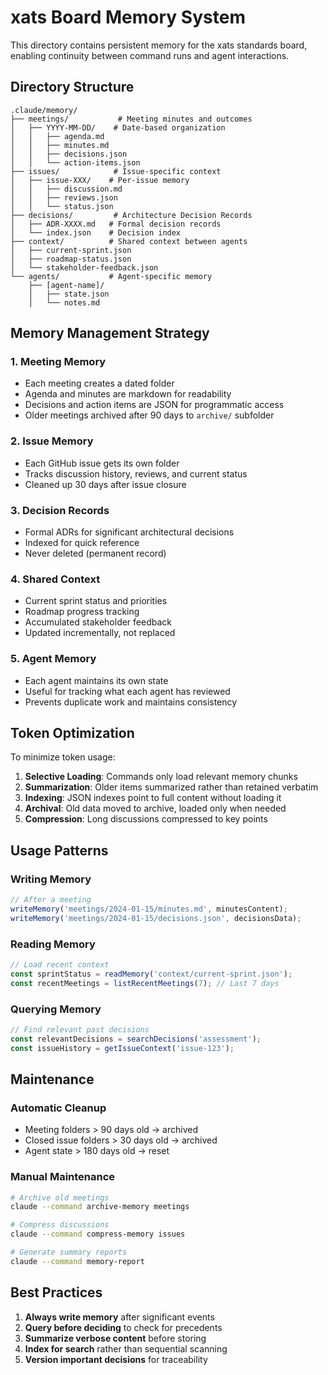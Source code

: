 # xats Board Memory System

This directory contains persistent memory for the xats standards board, enabling continuity between command runs and agent interactions.

## Directory Structure

```
.claude/memory/
├── meetings/           # Meeting minutes and outcomes
│   ├── YYYY-MM-DD/    # Date-based organization
│   │   ├── agenda.md
│   │   ├── minutes.md
│   │   ├── decisions.json
│   │   └── action-items.json
├── issues/            # Issue-specific context
│   ├── issue-XXX/    # Per-issue memory
│   │   ├── discussion.md
│   │   ├── reviews.json
│   │   └── status.json
├── decisions/         # Architecture Decision Records
│   ├── ADR-XXXX.md   # Formal decision records
│   └── index.json    # Decision index
├── context/          # Shared context between agents
│   ├── current-sprint.json
│   ├── roadmap-status.json
│   └── stakeholder-feedback.json
└── agents/           # Agent-specific memory
    ├── [agent-name]/
    │   ├── state.json
    │   └── notes.md

```

## Memory Management Strategy

### 1. Meeting Memory
- Each meeting creates a dated folder
- Agenda and minutes are markdown for readability
- Decisions and action items are JSON for programmatic access
- Older meetings archived after 90 days to `archive/` subfolder

### 2. Issue Memory
- Each GitHub issue gets its own folder
- Tracks discussion history, reviews, and current status
- Cleaned up 30 days after issue closure

### 3. Decision Records
- Formal ADRs for significant architectural decisions
- Indexed for quick reference
- Never deleted (permanent record)

### 4. Shared Context
- Current sprint status and priorities
- Roadmap progress tracking
- Accumulated stakeholder feedback
- Updated incrementally, not replaced

### 5. Agent Memory
- Each agent maintains its own state
- Useful for tracking what each agent has reviewed
- Prevents duplicate work and maintains consistency

## Token Optimization

To minimize token usage:

1. **Selective Loading**: Commands only load relevant memory chunks
2. **Summarization**: Older items summarized rather than retained verbatim
3. **Indexing**: JSON indexes point to full content without loading it
4. **Archival**: Old data moved to archive, loaded only when needed
5. **Compression**: Long discussions compressed to key points

## Usage Patterns

### Writing Memory
```javascript
// After a meeting
writeMemory('meetings/2024-01-15/minutes.md', minutesContent);
writeMemory('meetings/2024-01-15/decisions.json', decisionsData);
```

### Reading Memory
```javascript
// Load recent context
const sprintStatus = readMemory('context/current-sprint.json');
const recentMeetings = listRecentMeetings(7); // Last 7 days
```

### Querying Memory
```javascript
// Find relevant past decisions
const relevantDecisions = searchDecisions('assessment');
const issueHistory = getIssueContext('issue-123');
```

## Maintenance

### Automatic Cleanup
- Meeting folders > 90 days old → archived
- Closed issue folders > 30 days old → archived
- Agent state > 180 days old → reset

### Manual Maintenance
```bash
# Archive old meetings
claude --command archive-memory meetings

# Compress discussions
claude --command compress-memory issues

# Generate summary reports
claude --command memory-report
```

## Best Practices

1. **Always write memory** after significant events
2. **Query before deciding** to check for precedents
3. **Summarize verbose content** before storing
4. **Index for search** rather than sequential scanning
5. **Version important decisions** for traceability